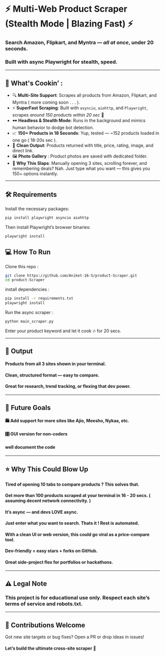 # ⚡ Multi-Web Product Scraper (Stealth Mode | Blazing Fast) ⚡

### Search Amazon, Flipkart, and Myntra — *all at once*, under 20 seconds.  
### Built with async Playwright for stealth, speed.

---

## 🚀 What's Cookin’ :

- 🔍 **Multi-Site Support**: Scrapes all products from Amazon, Flipkart, and Myntra ( more coming soon . . . ).
- ⚡ **SuperFast Scraping**: Built with `asyncio`, `aiohttp`, and `Playwright`, scrapes *around 150 products within 20 sec* 💨
- 🕶️ **Headless & Stealth Mode**: Runs in the background and mimics human behavior to dodge bot detection.
- 📈 **150+ Products in 18 Seconds**: Yup, tested — ~152 products loaded in one go ( 18-20s sec ).
- 📁 **Clean Output**: Products returned with title, price, rating, image, and direct link.
- 🖼️ **Photo Gallery** : Product photos are saved with dedicated folder.
- 🧠 **Why This Slaps**: Manually opening 3 sites, scrolling forever, and remembering deals? Nah. Just type what you want — this gives you 150+ options instantly.

---

## 🛠️ Requirements

Install the necessary packages:

```bash / cmd
pip install playwright asyncio aiohttp
```
Then install Playwright’s browser binaries:
```bash / cmd
playwright install
```
## 💻 How To Run
Clone this repo :
```bash
git clone https://github.com/Aniket-16-S/product-Scraper.git
cd product-Scraper
``` 
install dependencies :
```bash
pip install -r requirements.txt
playwright install
```
Run the async scraper :
```bash
python main_scraper.py
```
Enter your product keyword and let it cook 🔥 for 20 secs.


---

## 📂 Output
#### Products from all 3 sites shown in your terminal.

#### Clean, structured format — easy to compare.

#### Great for research, trend tracking, or flexing that dev power.

---

## 🔮 Future Goals

#### 🛍️ Add support for more sites like Ajio, Meesho, Nykaa, etc.

#### 🎛️ GUI version for non-coders

#### well document the code

---
## ⭐ Why This Could Blow Up
#### Tired of opening 10 tabs to compare products ? This solves that.

#### Get more than 100 products scraped at your terminal in 16 - 20 secs. ( assuming decent network connectivity. )

#### It’s async — and devs LOVE async.

#### Just enter what you want to search. Thats it ! Rest is automated.

#### With a clean UI or web version, this could go viral as a price-compare tool.

#### Dev-friendly = easy stars + forks on GitHub.

#### Great side-project flex for portfolios or hackathons.

---

## ⚠️ Legal Note
### This project is for educational use only. Respect each site’s terms of service and robots.txt.

---

## 🤝 Contributions Welcome
 Got new site targets or bug fixes? Open a PR or drop ideas in issues!
#### Let’s build the ultimate cross-site scraper 🧃
